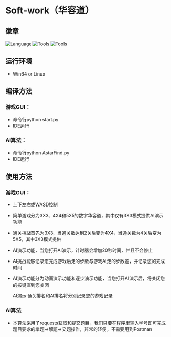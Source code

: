 # Soft-work（华容道）

## 徽章

<img src="https://img.shields.io/badge/Language-python-brightgreen" alt="Language" />
<img src="https://img.shields.io/badge/Tool-PyQt5-yellowgreen" alt="Tools" />
<img src="https://img.shields.io/badge/Tool-unittest-orange" alt="Tools" />








## 运行环境

- Win64 or Linux

## 编译方法

### 游戏GUI：

- 命令行python start.py
- IDE运行

### AI算法：

- 命令行python AstarFind.py
- IDE运行

## 使用方法

### 游戏GUI：

- 上下左右或WASD控制

- 简单游戏分为3X3、4X4和5X5的数字华容道，其中仅有3X3模式提供AI演示功能

- 通关挑战首先为3X3，当通关数达到2关后变为4X4，当通关数为4关后变为5X5，其中3X3模式提供

- AI演示功能，当您打开AI演示，计时器会增加20秒时间，并且不会停止

- AI挑战能够记录您完成游戏后走的步数与游戏AI走的步数差，并记录您的完成时间

- AI演示功能分为动画演示功能和逐步演示功能，当您打开AI演示后，将关闭您的按键直到您关闭

  AI演示·通关排名和AI排名将分别记录您的游戏记录

### AI算法

- 本算法采用了requests获取和提交题目，我们只要在程序里输入学号即可完成题目要求的拿题->解题->交题操作，非常的轻便，不需要用到Postman
















